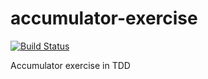 # accumulator-exercise

[![Build Status](https://travis-ci.org/samhandev/accumulator-exercise.svg)](https://travis-ci.org/samhandev/accumulator-exercise)

Accumulator exercise in TDD

